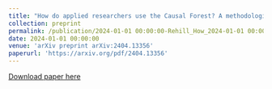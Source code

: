 ```yaml
---
title: "How do applied researchers use the Causal Forest? A methodological review of a method"
collection: preprint
permalink: /publication/2024-01-01 00:00:00-Rehill_How_2024-01-01 00:00:00
date: 2024-01-01 00:00:00
venue: 'arXiv preprint arXiv:2404.13356'
paperurl: 'https://arxiv.org/pdf/2404.13356'
---
```

[Download paper here](https://arxiv.org/pdf/2404.13356)

